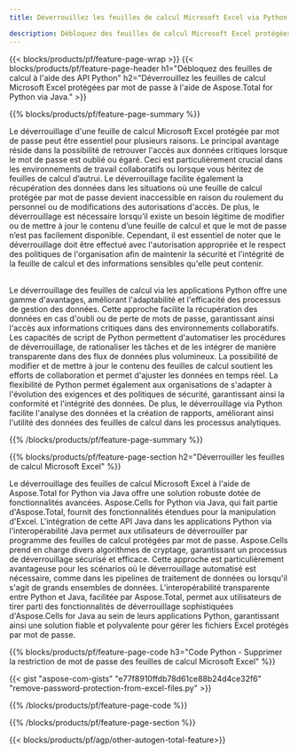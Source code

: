 ```yaml
---
title: Déverrouillez les feuilles de calcul Microsoft Excel via Python 

description: Débloquez des feuilles de calcul Microsoft Excel protégées par mot de passe via votre application Python.
---
```


{{< blocks/products/pf/feature-page-wrap >}}
{{< blocks/products/pf/feature-page-header h1="Débloquez des feuilles de calcul à l'aide des API Python" h2="Déverrouillez les feuilles de calcul Microsoft Excel protégées par mot de passe à l'aide de Aspose.Total for Python via Java." >}}

{{% blocks/products/pf/feature-page-summary %}}

Le déverrouillage d'une feuille de calcul Microsoft Excel protégée par mot de passe peut être essentiel pour plusieurs raisons. Le principal avantage réside dans la possibilité de retrouver l'accès aux données critiques lorsque le mot de passe est oublié ou égaré. Ceci est particulièrement crucial dans les environnements de travail collaboratifs ou lorsque vous héritez de feuilles de calcul d’autrui. Le déverrouillage facilite également la récupération des données dans les situations où une feuille de calcul protégée par mot de passe devient inaccessible en raison du roulement du personnel ou de modifications des autorisations d'accès. De plus, le déverrouillage est nécessaire lorsqu’il existe un besoin légitime de modifier ou de mettre à jour le contenu d’une feuille de calcul et que le mot de passe n’est pas facilement disponible. Cependant, il est essentiel de noter que le déverrouillage doit être effectué avec l'autorisation appropriée et le respect des politiques de l'organisation afin de maintenir la sécurité et l'intégrité de la feuille de calcul et des informations sensibles qu'elle peut contenir.<br /><br />


Le déverrouillage des feuilles de calcul via les applications Python offre une gamme d'avantages, améliorant l'adaptabilité et l'efficacité des processus de gestion des données. Cette approche facilite la récupération des données en cas d'oubli ou de perte de mots de passe, garantissant ainsi l'accès aux informations critiques dans des environnements collaboratifs. Les capacités de script de Python permettent d'automatiser les procédures de déverrouillage, de rationaliser les tâches et de les intégrer de manière transparente dans des flux de données plus volumineux. La possibilité de modifier et de mettre à jour le contenu des feuilles de calcul soutient les efforts de collaboration et permet d'ajuster les données en temps réel. La flexibilité de Python permet également aux organisations de s'adapter à l'évolution des exigences et des politiques de sécurité, garantissant ainsi la conformité et l'intégrité des données. De plus, le déverrouillage via Python facilite l'analyse des données et la création de rapports, améliorant ainsi l'utilité des données des feuilles de calcul dans les processus analytiques.

{{% /blocks/products/pf/feature-page-summary  %}}


{{% blocks/products/pf/feature-page-section  h2="Déverrouiller les feuilles de calcul Microsoft Excel" %}}

Le déverrouillage des feuilles de calcul Microsoft Excel à l'aide de Aspose.Total for Python via Java offre une solution robuste dotée de fonctionnalités avancées. Aspose.Cells for Python via Java, qui fait partie d'Aspose.Total, fournit des fonctionnalités étendues pour la manipulation d'Excel. L'intégration de cette API Java dans les applications Python via l'interopérabilité Java permet aux utilisateurs de déverrouiller par programme des feuilles de calcul protégées par mot de passe. Aspose.Cells prend en charge divers algorithmes de cryptage, garantissant un processus de déverrouillage sécurisé et efficace. Cette approche est particulièrement avantageuse pour les scénarios où le déverrouillage automatisé est nécessaire, comme dans les pipelines de traitement de données ou lorsqu'il s'agit de grands ensembles de données. L'interopérabilité transparente entre Python et Java, facilitée par Aspose.Total, permet aux utilisateurs de tirer parti des fonctionnalités de déverrouillage sophistiquées d'Aspose.Cells for Java au sein de leurs applications Python, garantissant ainsi une solution fiable et polyvalente pour gérer les fichiers Excel protégés par mot de passe.

{{% blocks/products/pf/feature-page-code h3="Code Python - Supprimer la restriction de mot de passe des feuilles de calcul Microsoft Excel" %}}

{{< gist "aspose-com-gists" "e77f8910ffdb78d61ce88b24d4ce32f6" "remove-password-protection-from-excel-files.py" >}}

{{% /blocks/products/pf/feature-page-code  %}}

{{% /blocks/products/pf/feature-page-section %}}

{{< blocks/products/pf/agp/other-autogen-total-feature>}}